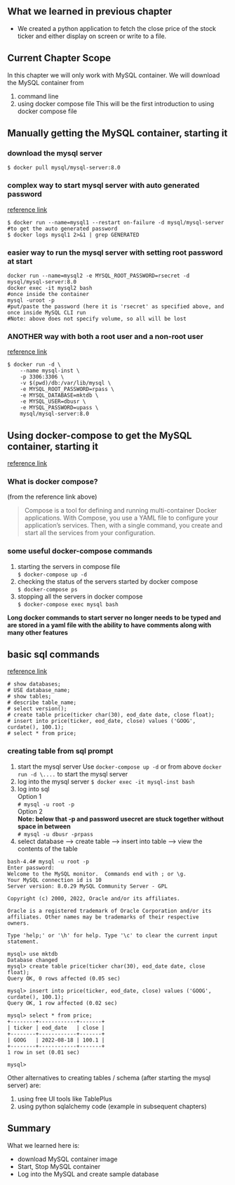 ## What we learned in previous chapter
- We created a python application to fetch the close price of the stock ticker and either display 
on screen or write to a file.  

## Current Chapter Scope
In this chapter we will only work with MySQL container. We will download the MySQL container from 
1. command line
2. using docker compose file
This will be the first introduction to using docker compose file

## Manually getting the MySQL container, starting it 
### download the mysql server
`$ docker pull mysql/mysql-server:8.0`

### complex way to start mysql server with auto generated password
[reference link](https://dev.mysql.com/doc/refman/8.0/en/docker-mysql-getting-started.html)
```
$ docker run --name=mysql1 --restart on-failure -d mysql/mysql-server
#to get the auto generated password
$ docker logs mysql1 2>&1 | grep GENERATED
```

### easier way to run the mysql server with setting root password at start
```
docker run --name=mysql2 -e MYSQL_ROOT_PASSWORD=rsecret -d mysql/mysql-server:8.0
docker exec -it mysql2 bash
#once inside the container
mysql -uroot -p
#put/paste the password (here it is 'rsecret' as specified above, and once inside MySQL CLI run
#Note: above does not specify volume, so all will be lost
```

### ANOTHER way with both a root user and a non-root user
[reference link](https://citizix.com/how-to-run-mysql-8-with-docker-and-docker-compose/)
```
$ docker run -d \
    --name mysql-inst \
    -p 3306:3306 \
    -v $(pwd)/db:/var/lib/mysql \
    -e MYSQL_ROOT_PASSWORD=rpass \
    -e MYSQL_DATABASE=mktdb \
    -e MYSQL_USER=dbusr \
    -e MYSQL_PASSWORD=upass \
    mysql/mysql-server:8.0
```

## Using docker-compose to get the MySQL container, starting it 
[reference link](https://docs.docker.com/compose/)
### What is docker compose?
(from the reference link above)
> Compose is a tool for defining and running multi-container Docker applications. 
> With Compose, you use a YAML file to configure your application’s services. 
> Then, with a single command, you create and start all the services from your configuration. 

### some useful docker-compose commands
1. starting the servers in compose file  
`$ docker-compose up -d`
2. checking the status of the servers started by docker compose  
`$ docker-compose ps`
3. stopping all the servers in docker compose  
`$ docker-compose exec mysql bash`  

**Long docker commands to start server no longer needs to be typed and 
are stored in a yaml file with the ability to have comments along with many other features**

## basic sql commands
[reference link](https://devhints.io/mysql)
```
# show databases;   
# USE database_name;   
# show tables;   
# describe table_name;  
# select version();  
# create table price(ticker char(30), eod_date date, close float);  
# insert into price(ticker, eod_date, close) values ('GOOG', curdate(), 100.1);  
# select * from price;  
```

### creating table from sql prompt
1. start the mysql server
Use `docker-compose up -d` or from above `docker run -d \....` to start the mysql server
2. log into the mysql server
`$ docker exec -it mysql-inst bash`
3. log into sql  
Option 1  
`# mysql -u root -p`  
Option 2   
**Note: below that -p and password usecret are stuck together without space in between**   
`# mysql -u dbusr -prpass`
4. select database --> create table --> insert into table --> view the contents of the table
```
bash-4.4# mysql -u root -p
Enter password: 
Welcome to the MySQL monitor.  Commands end with ; or \g.
Your MySQL connection id is 10
Server version: 8.0.29 MySQL Community Server - GPL

Copyright (c) 2000, 2022, Oracle and/or its affiliates.

Oracle is a registered trademark of Oracle Corporation and/or its
affiliates. Other names may be trademarks of their respective
owners.

Type 'help;' or '\h' for help. Type '\c' to clear the current input statement.

mysql> use mktdb
Database changed
mysql> create table price(ticker char(30), eod_date date, close float);  
Query OK, 0 rows affected (0.05 sec)

mysql> insert into price(ticker, eod_date, close) values ('GOOG', curdate(), 100.1);  
Query OK, 1 row affected (0.02 sec)

mysql> select * from price;  
+--------+------------+-------+
| ticker | eod_date   | close |
+--------+------------+-------+
| GOOG   | 2022-08-18 | 100.1 |
+--------+------------+-------+
1 row in set (0.01 sec)

mysql> 
```
Other alternatives to creating tables / schema (after starting the mysql server) are:
1. using free UI tools like TablePlus 
2. using python sqlalchemy code (example in subsequent chapters)

## Summary
What we learned here is:  
- download MySQL container image
- Start, Stop MySQL container
- Log into the MySQL and create sample database